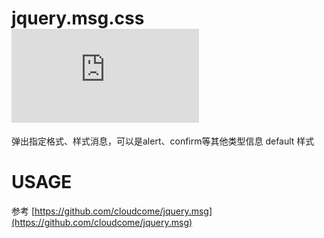 # jquery.msg.css [![spm version](http://spmjs.io/badge/jquery.msg.css)](http://spmjs.io/package/jquery.msg.css)
弹出指定格式、样式消息，可以是alert、confirm等其他类型信息 default 样式

# USAGE
参考 [https://github.com/cloudcome/jquery.msg](https://github.com/cloudcome/jquery.msg)

